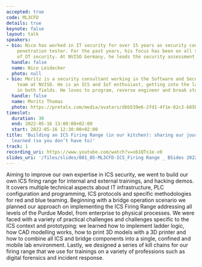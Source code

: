 ```yaml
---
accepted: true
code: ML3CFD
details: true
keynote: false
layout: talk
speakers:
- bio: Nico has worked in IT security for over 15 years as security consultant and
    penetration tester. For the past years, his focus has been on all several aspects
    of OT security. At NVISO Germany, he leads the security assessment team.
  handle: false
  name: Nico Leidecker
  photo: null
- bio: Moritz is a security consultant working in the Software and Security assessment
    team at NVISO. He is an ICS and IoT enthusiast, getting into the latest technologies
    in both fields. He loves to program, reverse engineer and break stuff.
  handle: false
  name: Moritz Thomas
  photo: https://pretalx.com/media/avatars/dbb539e6-2fd1-4f1e-82c3-b85bdefe62cd_1vySmjx.jpg
timeslot:
  duration: 30
  end: 2022-05-16 13:00:00+02:00
  start: 2022-05-16 12:30:00+02:00
title: 'Building an ICS Firing Range (in our kitchen): sharing our journey & lessons
  learned (so you don’t have to)'
track: 1
recording_uri: https://www.youtube.com/watch?v=ob1QTs1e-x0
slides_uri: '/files/slides/001_05-ML3CFD-ICS_Firing Range _ BSides 2022.pdf'
---
```


Aiming to improve our own expertise in ICS security, we went to build our own ICS firing range for internal and external trainings, and hacking demos.
It covers multiple technical aspects about IT infrastructure, PLC configuration and programming, ICS protocols and specific methodologies for red and blue teaming.
Beginning with a bridge operation scenario we planned our approach on implementing the ICS Firing Range addressing all levels of the Purdue Model, from enterprise to physical processes.
We were faced with a variety of practical challenges and challenges specific to the ICS context and prototyping: we learned how to implement ladder logic, how CAD modelling works, how to print 3D models with a 3D printer and how to combine all ICS and bridge components into a single, confined and mobile lab environment.
Lastly, we designed a series of kill chains for our firing range that we use for trainings on a variety of professions such as digital forensics and incident response.